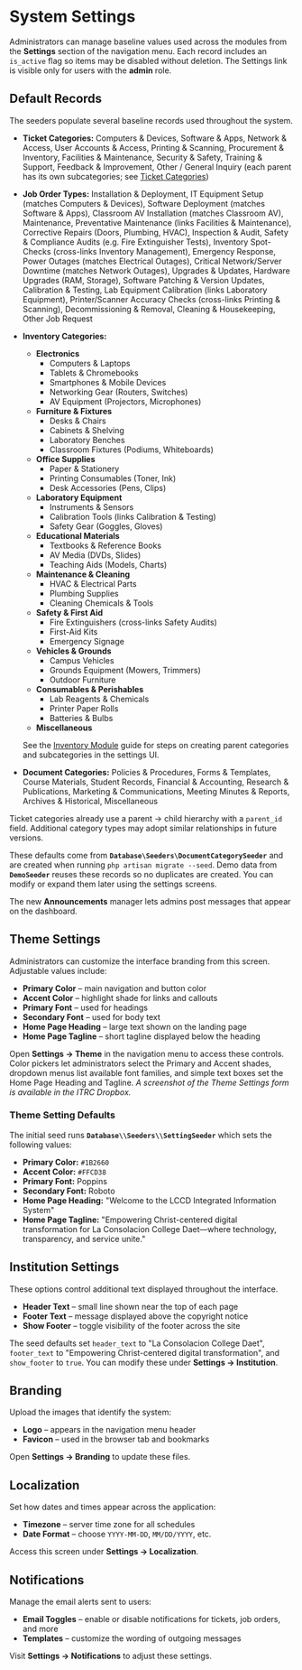# System Settings

Administrators can manage baseline values used across the modules from the **Settings** section of the navigation menu. Each record includes an `is_active` flag so items may be disabled without deletion. The Settings link is visible only for users with the **admin** role.

## Default Records
The seeders populate several baseline records used throughout the system.

- **Ticket Categories:** Computers & Devices, Software & Apps, Network & Access, User Accounts & Access, Printing & Scanning, Procurement & Inventory, Facilities & Maintenance, Security & Safety, Training & Support, Feedback & Improvement, Other / General Inquiry (each parent has its own subcategories; see [Ticket Categories](ticket-categories.md))
- **Job Order Types:** Installation & Deployment, IT Equipment Setup (matches Computers & Devices), Software Deployment (matches Software & Apps), Classroom AV Installation (matches Classroom AV), Maintenance, Preventative Maintenance (links Facilities & Maintenance), Corrective Repairs (Doors, Plumbing, HVAC), Inspection & Audit, Safety & Compliance Audits (e.g. Fire Extinguisher Tests), Inventory Spot-Checks (cross-links Inventory Management), Emergency Response, Power Outages (matches Electrical Outages), Critical Network/Server Downtime (matches Network Outages), Upgrades & Updates, Hardware Upgrades (RAM, Storage), Software Patching & Version Updates, Calibration & Testing, Lab Equipment Calibration (links Laboratory Equipment), Printer/Scanner Accuracy Checks (cross-links Printing & Scanning), Decommissioning & Removal, Cleaning & Housekeeping, Other Job Request
- **Inventory Categories:**
  - **Electronics**
    - Computers & Laptops
    - Tablets & Chromebooks
    - Smartphones & Mobile Devices
    - Networking Gear (Routers, Switches)
    - AV Equipment (Projectors, Microphones)
  - **Furniture & Fixtures**
    - Desks & Chairs
    - Cabinets & Shelving
    - Laboratory Benches
    - Classroom Fixtures (Podiums, Whiteboards)
  - **Office Supplies**
    - Paper & Stationery
    - Printing Consumables (Toner, Ink)
    - Desk Accessories (Pens, Clips)
  - **Laboratory Equipment**
    - Instruments & Sensors
    - Calibration Tools (links Calibration & Testing)
    - Safety Gear (Goggles, Gloves)
  - **Educational Materials**
    - Textbooks & Reference Books
    - AV Media (DVDs, Slides)
    - Teaching Aids (Models, Charts)
  - **Maintenance & Cleaning**
    - HVAC & Electrical Parts
    - Plumbing Supplies
    - Cleaning Chemicals & Tools
  - **Safety & First Aid**
    - Fire Extinguishers (cross-links Safety Audits)
    - First-Aid Kits
    - Emergency Signage
  - **Vehicles & Grounds**
    - Campus Vehicles
    - Grounds Equipment (Mowers, Trimmers)
    - Outdoor Furniture
  - **Consumables & Perishables**
    - Lab Reagents & Chemicals
    - Printer Paper Rolls
    - Batteries & Bulbs
  - **Miscellaneous**

  See the [Inventory Module](inventory-module.md#managing-inventory-categories)
  guide for steps on creating parent categories and subcategories in the
  settings UI.
- **Document Categories:** Policies & Procedures, Forms & Templates, Course Materials, Student Records, Financial & Accounting, Research & Publications, Marketing & Communications, Meeting Minutes & Reports, Archives & Historical, Miscellaneous

Ticket categories already use a parent → child hierarchy with a `parent_id` field. Additional category types may adopt similar relationships in future versions.

These defaults come from **`Database\Seeders\DocumentCategorySeeder`** and are created when running `php artisan migrate --seed`. Demo data from **`DemoSeeder`** reuses these records so no duplicates are created. You can modify or expand them later using the settings screens.

The new **Announcements** manager lets admins post messages that appear on the dashboard.

## Theme Settings
Administrators can customize the interface branding from this screen. Adjustable values include:

- **Primary Color** – main navigation and button color
- **Accent Color** – highlight shade for links and callouts
- **Primary Font** – used for headings
- **Secondary Font** – used for body text
- **Home Page Heading** – large text shown on the landing page
- **Home Page Tagline** – short tagline displayed below the heading

Open **Settings → Theme** in the navigation menu to access these controls. Color pickers
let administrators select the Primary and Accent shades, dropdown menus list
available font families, and simple text boxes set the Home Page Heading and
Tagline. *A screenshot of the Theme Settings form is available in the ITRC
Dropbox.*

### Theme Setting Defaults
The initial seed runs **`Database\\Seeders\\SettingSeeder`** which sets the following values:

- **Primary Color:** `#1B2660`
- **Accent Color:** `#FFCD38`
- **Primary Font:** Poppins
- **Secondary Font:** Roboto
- **Home Page Heading:** "Welcome to the LCCD Integrated Information System"
- **Home Page Tagline:** "Empowering Christ-centered digital transformation for La Consolacion College Daet—where technology, transparency, and service unite."

## Institution Settings
These options control additional text displayed throughout the interface.

- **Header Text** – small line shown near the top of each page
- **Footer Text** – message displayed above the copyright notice
- **Show Footer** – toggle visibility of the footer across the site

The seed defaults set `header_text` to "La Consolacion College Daet", `footer_text` to "Empowering Christ-centered digital transformation", and `show_footer` to `true`. You can modify these under **Settings → Institution**.

## Branding
Upload the images that identify the system:

- **Logo** – appears in the navigation menu header
- **Favicon** – used in the browser tab and bookmarks

Open **Settings → Branding** to update these files.

## Localization
Set how dates and times appear across the application:

- **Timezone** – server time zone for all schedules
- **Date Format** – choose `YYYY-MM-DD`, `MM/DD/YYYY`, etc.

Access this screen under **Settings → Localization**.

## Notifications
Manage the email alerts sent to users:

- **Email Toggles** – enable or disable notifications for tickets, job orders, and more
- **Templates** – customize the wording of outgoing messages

Visit **Settings → Notifications** to adjust these settings.
